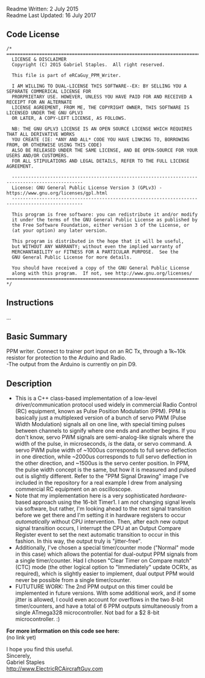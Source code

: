 Readme Written: 2 July 2015  
Readme Last Updated: 16 July 2017

## Code License  
```
/*
===================================================================================================
  LICENSE & DISCLAIMER
  Copyright (C) 2015 Gabriel Staples.  All right reserved.
  
  This file is part of eRCaGuy_PPM_Writer.
  
  I AM WILLING TO DUAL-LICENSE THIS SOFTWARE--EX: BY SELLING YOU A SEPARATE COMMERICAL LICENSE FOR
  PRORPRIETARY USE. HOWEVER, UNLESS YOU HAVE PAID FOR AND RECEIVED A RECEIPT FOR AN ALTERNATE 
  LICENSE AGREEMENT, FROM ME, THE COPYRIGHT OWNER, THIS SOFTWARE IS LICENSED UNDER THE GNU GPLV3
  OR LATER, A COPY-LEFT LICENSE, AS FOLLOWS.
  
  NB: THE GNU GPLV3 LICENSE IS AN OPEN SOURCE LICENSE WHICH REQUIRES THAT ALL DERIVATIVE WORKS 
  YOU CREATE (IE: *ANY AND ALL* CODE YOU HAVE LINKING TO, BORROWING FROM, OR OTHERWISE USING THIS CODE) 
  ALSO BE RELEASED UNDER THE SAME LICENSE, AND BE OPEN-SOURCE FOR YOUR USERS AND/OR CUSTOMERS.
  FOR ALL STIPULATIONS AND LEGAL DETAILS, REFER TO THE FULL LICENSE AGREEMENT.
  
  ------------------------------------------------------------------------------------------------
  License: GNU General Public License Version 3 (GPLv3) - https://www.gnu.org/licenses/gpl.html
  ------------------------------------------------------------------------------------------------
  
  This program is free software: you can redistribute it and/or modify
  it under the terms of the GNU General Public License as published by
  the Free Software Foundation, either version 3 of the License, or
  (at your option) any later version.

  This program is distributed in the hope that it will be useful,
  but WITHOUT ANY WARRANTY; without even the implied warranty of
  MERCHANTABILITY or FITNESS FOR A PARTICULAR PURPOSE.  See the
  GNU General Public License for more details.

  You should have received a copy of the GNU General Public License
  along with this program.  If not, see http://www.gnu.org/licenses/
===================================================================================================
*/
```

## Instructions  
...  

## Basic Summary  
PPM writer. Connect to trainer port input on an RC Tx, through a 1k~10k resistor for protection to the Arduino and Radio.  
-The output from the Arduino is currently on pin D9.  

## Description  
 * This is a C++ class-based implementation of a low-level driver/communication protocol used widely in commercial Radio Control (RC) equipment, known as Pulse Position Modulation (PPM). PPM is basically just a multiplexed version of a bunch of servo PWM (Pulse Width Modulation) signals all on one line, with special timing pulses between channels to signify where one ends and another begins. If you don't know, servo PWM signals are semi-analog-like signals where the width of the pulse, in microseconds, *is* the data, or servo command. A servo PWM pulse width of ~1000us corresponds to full servo deflection in one direction, while ~2000us corresponds to full servo deflection in the other direction, and ~1500us is the servo center position. In PPM, the pulse width concept is the same, but how it is measured and pulsed out is slightly different. Refer to the "PPM Signal Drawing" image I've included in the repository for a real example I drew from analysing commercial RC equipment on an oscilloscope. 
 * Note that my implementation here is a very sophisticated *hardware*-based approach using the 16-bit Timer1. I am *not* changing signal levels via software, but rather, I'm looking ahead to the next signal transition before we get there and I'm setting it in hardware registers to occur *automatically* without CPU intervention. Then, after each new output signal transition occurs, I interrupt the CPU at an Output Compare Register event to set the next automatic transition to occur in this fashion. In this way, the output truly is "jitter-free". 
 * Additionally, I've chosen a special timer/counter mode ("Normal" mode in this case) which allows the potential for dual-output PPM signals from a single timer/counter. Had I chosen "Clear Timer on Compare match" (CTC) mode (the other logical option to "Immediately" update OCR1x, as required), which is slightly easier to implement, dual output PPM would never be possible from a single timer/counter. 
 * FUTUTURE WORK: The 2nd PPM output on this timer could be implemented in future versions. With some additional work, and if some jitter is allowed, I could even account for overflows in the two 8-bit timer/counters, and have a total of 6 PPM outputs simultaneously from a single ATmega328 microcontroller. Not bad for a $2 8-bit microcontroller. :)

**For more information on this code see here:**  
(no link yet)  


I hope you find this useful.  
Sincerely,  
Gabriel Staples  
http://www.ElectricRCAircraftGuy.com  
